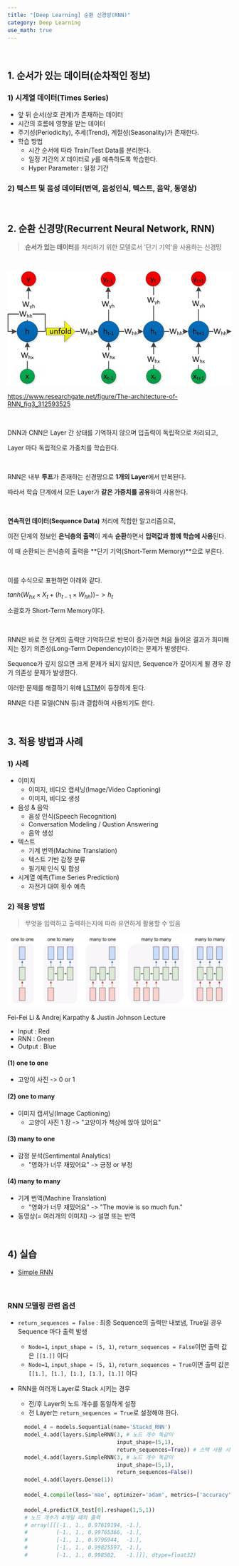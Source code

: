 ```yaml
---
title: "[Deep Learning] 순환 신경망(RNN)"
category: Deep Learning
use_math: true
---
```


<br>

## 1. 순서가 있는 데이터(순차적인 정보)

### 1) 시계열 데이터(Times Series)
- 앞 뒤 순서(상호 관계)가 존재하는 데이터
- 시간의 흐름에 영향을 받는 데이터
- 주기성(Periodicity), 추세(Trend), 계절성(Seasonality)가 존재한다.
- 학습 방법
  - 시간 순서에 따라 Train/Test Data를 분리한다.
  - 일정 기간의 $X$ 데이터로 $y$를 예측하도록 학습한다.
  - Hyper Parameter : 일정 기간 

### 2) 텍스트 및 음성 데이터(번역, 음성인식, 텍스트, 음악, 동영상)

<br>

## 2. 순환 신경망(Recurrent Neural Network, RNN)
> **순서가 있는 데이터**를 처리하기 위한 모델로서 '단기 기억'을 사용하는 신경망

<br>

![](/assets/images/posts/dl/rnn.jpg)

https://www.researchgate.net/figure/The-architecture-of-RNN_fig3_312593525

<br>

DNN과 CNN은 Layer 간 상태를 기억하지 않으며 입출력이 독립적으로 처리되고,

Layer 마다 독립적으로 가중치를 학습한다.

<br> 

RNN은 내부 **루프**가 존재하는 신경망으로 **1개의 Layer**에서 반복된다.

따라서 학습 단계에서 모든 Layer가 **같은 가중치를 공유**하여 사용한다.

<br>

**연속적인 데이터(Sequence Data)** 처리에 적합한 알고리즘으로, 

이전 단계의 정보인 **은닉층의 출력**이 계속 **순환**하면서 **입력값과 함께 학습에 사용**된다.

이 때 순환되는 은닉층의 출력을 **단기 기억(Short-Term Memory)**으로 부른다.

<br>

이를 수식으로 표현하면 아래와 같다.

$tanh \Big(W_{hx} \times X_t +(h_{t-1} \times W_{hh}) \Big)  -> h_t$

소괄호가 Short-Term Memory이다.

<br>

RNN은 바로 전 단계의 출력만 기억하므로 반복이 증가하면 처음 들어온 결과가 희미해지는 장기 의존성(Long-Term Dependency)이라는 문제가 발생한다.

Sequence가 깊지 않으면 크게 문제가 되지 않지만, Sequence가 깊어지게 될 경우 장기 의존성 문제가 발생한다. 

이러한 문제를 해결하기 위해 <a href="https://gilbertlim.github.io/deep%20learning/dl_lstm/">LSTM</a>이 등장하게 된다.

RNN은 다른 모델(CNN 등)과 결합하여 사용되기도 한다.

<br>

## 3. 적용 방법과 사례

### 1) 사례
- 이미지
  - 이미지, 비디오 캡셔닝(Image/Video Captioning)
  - 이미지, 비디오 생성
- 음성 & 음악
  - 음성 인식(Speech Recognition)
  - Conversation Modeling / Qustion Answering
  - 음악 생성
- 텍스트
  - 기계 번역(Machine Translation)
  - 텍스트 기반 감정 분류
  - 필기체 인식 및 합성
- 시계열 예측(Time Series Prediction)
  - 자전거 대여 횟수 예측

### 2) 적용 방법
> 무엇을 입력하고 출력하는지에 따라 유연하게 활용할 수 있음

![](/assets/images/posts/dl/rnn_example.png)

Fei-Fei Li & Andrej Karpathy & Justin Johnson Lecture

- Input : Red
- RNN : Green
- Output : Blue

#### (1) one to one
- 고양이 사진 -> 0 or 1

#### (2) one to many
- 이미지 캡셔닝(Image Captioning)
    - 고양이 사진 1 장 -> "고양이가 책상에 앉아 있어요"

#### (3) many to one
- 감정 분석(Sentimental Analytics)
    - "영화가 너무 재밌어요" -> 긍정 or 부정

#### (4) many to many
- 기계 번역(Machine Translation)
    - "영화가 너무 재밌어요" -> "The movie is so much fun."
- 동영상(= 여러개의 이미지) -> 설명 또는 번역

<br>

## 4) 실습
- <a href="https://colab.research.google.com/drive/1v5NsztAhS5JLEtNVFTif-sdYfsJttoz9?usp=sharing">Simple RNN</a>

<br>

### RNN 모델링 관련 옵션
- `return_sequences = False` : 최종 Sequence의 출력만 내보냄, True일 경우 Sequence 마다 출력 발생
  - `Node=1`, `input_shape = (5, 1)`, `return_sequences = False`이면 출력 값은 `[[1.]]` 이다
  - `Node=1`, `input_shape = (5, 1)`, `return_sequences = True`이면 출력 값은 `[[1.], [1.], [1.], [1.], [1.]]` 이다
- RNN을 여러개 Layer로 Stack 시키는 경우
  - 전/후 Layer의 노드 개수를 동일하게 설정
  - 전 Layer는 `return_sequences = True`로 설정해야 한다.

  ```python
    model_4 = models.Sequential(name='Stackd_RNN')
    model_4.add(layers.SimpleRNN(3, # 노드 개수 똑같이
                                 input_shape=(5,1),
                                 return_sequences=True)) # 스택 사용 시 True
    model_4.add(layers.SimpleRNN(3, # 노드 개수 똑같이
                                 input_shape=(5,1),
                                 return_sequences=False))
    model_4.add(layers.Dense(1))
  
    model_4.compile(loss='mae', optimizer='adam', metrics=['accuracy'])
  
    model_4.predict(X_test[0].reshape(1,5,1))
    # 노드 개수가 4개일 때의 출력
    # array([[[-1., 1., 0.97619194, -1.],
    #         [-1., 1., 0.99765366, -1.],
    #         [-1., 1., 0.9796944,  -1.],
    #         [-1., 1., 0.99825597, -1.],
    #         [-1., 1., 0.998502,   -1.]]], dtype=float32)
  ```